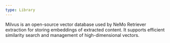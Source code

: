 ```yaml
---
type: Library
---
```


Milvus is an open-source vector database used by NeMo Retriever extraction for storing embeddings of extracted content. It supports efficient similarity search and management of high-dimensional vectors.
